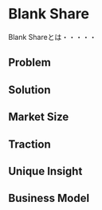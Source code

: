 Blank Share
====

Blank Shareとは・・・・・

## Problem


## Solution


## Market Size


## Traction


## Unique Insight


## Business Model
